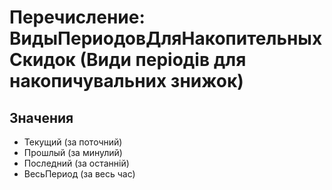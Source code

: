 ﻿# Перечисление: ВидыПериодовДляНакопительныхСкидок (Види періодів для накопичувальних знижок)

## Значения

- Текущий (за поточний)
- Прошлый (за минулий)
- Последний (за останній)
- ВесьПериод (за весь час)

